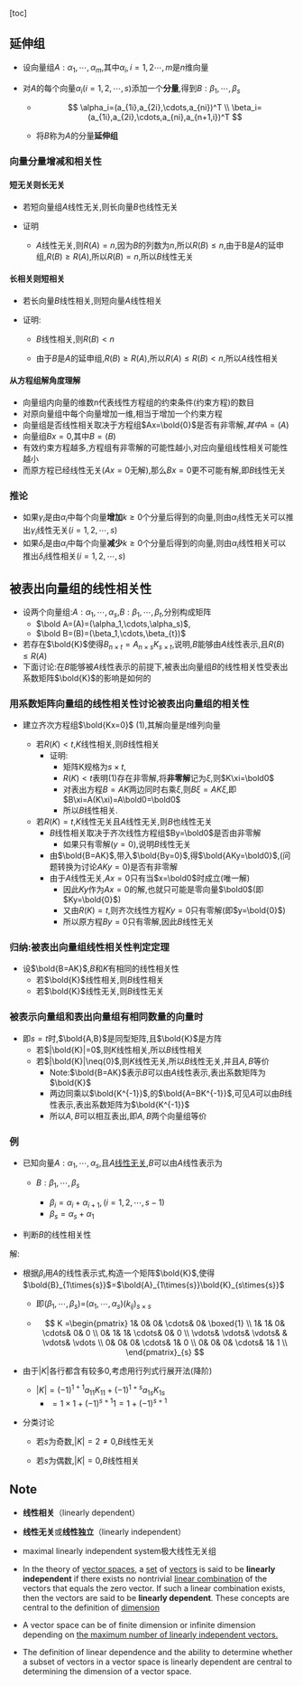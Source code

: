 [toc]

## 延伸组

- 设向量组$A:\alpha_1,\cdots,\alpha_m$,其中$\alpha_i,i=1,2\cdots,m$是$n$维向量


- 对$A$的每个向量$\alpha_{i}(i=1,2,\cdots,s)$添加一个**分量**,得到$B:\beta_1,\cdots,\beta_{s}$

  - $$
    \alpha_i=(a_{1i},a_{2i},\cdots,a_{ni})^T
    \\
    \beta_i=(a_{1i},a_{2i},\cdots,a_{ni},a_{n+1,i})^T
    $$

  - 将$B$称为$A$的分量**延伸组**


### 向量分量增减和相关性

#### 短无关则长无关

- 若短向量组$A$线性无关,则长向量$B$也线性无关


- 证明
  - $A$线性无关,则$R(A)=n$,因为$B$的列数为$n$,所以$R(B)\leqslant{n}$,由于B是$A$的延申组,$R(B)\geqslant{R(A)}$,所以$R(B)=n$,所以$B$线性无关

#### 长相关则短相关

- 若长向量$B$线性相关,则短向量$A$线性相关

- 证明:
  - $B$线性相关,则$R(B)<n$

  - 由于$B$是$A$的延申组,$R(B)\geqslant{R(A)}$,所以$R(A)\leqslant{R(B)}<n$,所以$A$线性相关


#### 从方程组解角度理解

- 向量组内向量的维数n代表线性方程组的约束条件(约束方程)的数目
- 对原向量组中每个向量增加一维,相当于增加一个约束方程
- 向量组是否线性相关取决于方程组$Ax=\bold{0}$是否有非零解,$其中A=(A)$
- 向量组$Bx=0$,其中$B=(B)$
- 有效约束方程越多,方程组有非零解的可能性越小,对应向量组线性相关可能性越小
- 而原方程已经线性无关($Ax=0$无解),那么$B{x}=0$更不可能有解,即$B$线性无关



### 推论

- 如果$\gamma_i$是由$\alpha_i$中每个向量**增加**$k\geqslant{0}$个分量后得到的向量,则由$\alpha_i$线性无关可以推出$\gamma_i$线性无关$(i=1,2,\cdots,s)$
- 如果$\delta_i$是由$\alpha_i$中每个向量**减少**$k\geqslant{0}$个分量后得到的向量,则由$\alpha_i$线性相关可以推出$\delta_i$线性相关$(i=1,2,\cdots,s)$



## 被表出向量组的线性相关性

- 设两个向量组:$A:\alpha_1,\cdots,\alpha_s$,$B:\beta_1,\cdots,\beta_{t}$,分别构成矩阵
  - $\bold A=(A)=(\alpha_1,\cdots,\alpha_s)$,
  - $\bold B=(B)=(\beta_1,\cdots,\beta_{t})$
- 若存在$\bold{K}$使得$B_{n\times{t}}=A_{n\times{s}}K_{s\times{t}}$,说明,$B$能够由$A$线性表示,且$R(B)\leqslant{R(A)}$
- 下面讨论:在$B$能够被$A$线性表示的前提下,被表出向量组$B$的线性相关性受表出系数矩阵$\bold{K}$的影响是如何的

### 用系数矩阵向量组的线性相关性讨论被表出向量组的相关性

- 建立齐次方程组$\bold{Kx=0}$ (1),其解向量是$t$维列向量

  - 若$R(K)<t$,$K$线性相关,则$B$线性相关
    - 证明:
      - 矩阵K规格为$s\times{t}$,
      - $R(K)<t$表明$(1)$存在非零解,将**非零解**记为$\xi$,则$K\xi=\bold0$
      - 对表出方程$B=AK$两边同时右乘$\xi$,则$B\xi=AK\xi$,即$B\xi=A(K\xi)=A\bold0=\bold0$
      - 所以$B$线性相关.
  - 若$R(K)=t$,$K$线性无关且$A$线性无关,则$B$也线性无关
    - $B$线性相关取决于齐次线性方程组$By=\bold0$是否由非零解
      - 如果只有零解($y=0$),说明$B$线性无关
    - 由$\bold{B=AK}$,带入$\bold{By=0}$,得$\bold{AKy=\bold0}$,(问题转换为讨论$AKy=0$)是否有非零解
    - 由于$A$线性无关,$Ax=0$只有当$x=\bold0$时成立(唯一解)
      - 因此$Ky$作为$Ax=0$的解,也就只可能是零向量$\bold0$(即$Ky=\bold{0}$)
      - 又由$R(K)=t$,则齐次线性方程$Ky=0$只有零解(即$y=\bold{0}$)
      - 所以原方程$By=0$只有零解,因此$B$线性无关

### 归纳:被表出向量组线性相关性判定定理

- 设$\bold{B=AK}$,$B$和$K$有相同的线性相关性
  - 若$\bold{K}$线性相关,则$B$线性相关
  - 若$\bold{K}$线性无关,则$B$线性无关

### 被表示向量组和表出向量组有相同数量的向量时

- 即$s=t$时,$\bold{A,B}$是同型矩阵,且$\bold{K}$是方阵
  - 若$|\bold{K}|=0$,则$K$线性相关,所以$B$线性相关
  - 若$|\bold{K}|\neq{0}$,则$K$线性无关,所以$B$线性无关,并且$A,B$等价
    - Note:$\bold{B=AK}$表示$B$可以由$A$线性表示,表出系数矩阵为$\bold{K}$
    - 两边同乘以$\bold{K^{-1}}$,的$\bold{A=BK^{-1}}$,可见${A}$可以由${B}$线性表示,表出系数矩阵为$\bold{K^{-1}}$
    - 所以$A,B$可以相互表出,即$A,B$两个向量组等价

### 例

- 已知向量$A:\alpha_1,\cdots,\alpha_s$,且$A$<u>线性无关</u>,$B$可以由$A$线性表示为
  - $B:\beta_1,\cdots,\beta_{s}$

    - $\beta_{i}=\alpha_i+\alpha_{i+1},(i=1,2,\cdots,s-1)$
    - $\beta_s=\alpha_s+\alpha_1$

- 判断$B$的线性相关性

解:

- 根据$\beta_i$用$A$的线性表示式,构造一个矩阵$\bold{K}$,使得$\bold{B}_{1\times{s}}$=$\bold{A}_{1\times{s}}\bold{K}_{s\times{s}}$

  - 即$(\beta_1,\cdots,\beta_{s})$=$(\alpha_1,\cdots,\alpha_s)({k}_{ij})_{s\times{s}}$

  - $$
    K
    =\begin{pmatrix}
    	1&	0&	0&	\cdots&	0&	\boxed{1}	\\
    	1&	1&	0&	\cdots&	0&	0	\\
    	0&	1&	1&	\cdots&	0&	0	\\
    	\vdots&	\vdots&	\vdots&	&	\vdots&	\vdots	\\
    	0&	0&	0&	\cdots&	1&	0	\\
    	0&	0&	0&	\cdots&	1&	1	\\
    \end{pmatrix}_{s}
    $$

- 由于$|K|$各行都含有较多0,考虑用行列式行展开法(降阶)

  - $|K|=(-1)^{1+1}a_{11}K_{11}+(-1)^{1+s}a_{1s}K_{1s}$
    - $=1\times{1}+(-1)^{s+1}1=1+(-1)^{s+1}$

- 分类讨论
  - 若$s$为奇数,$|K|=2\neq{0}$,$B$线性无关

  - 若$s$为偶数,$|K|=0$,$B$线性相关





## Note

- **线性相关**（linearly dependent）

- **线性无关**或**线性独立**（linearly independent）

- maximal linearly independent system极大线性无关组

- In the theory of [vector spaces](https://en.wikipedia.org/wiki/Vector_space), a [set](https://en.wikipedia.org/wiki/Set_(mathematics)) of [vectors](https://en.wikipedia.org/wiki/Vector_(mathematics)) is said to be **linearly independent** if there exists no nontrivial [linear combination](https://en.wikipedia.org/wiki/Linear_combination) of the vectors that equals the zero vector. If such a linear combination exists, then the vectors are said to be **linearly dependent**. These concepts are central to the definition of [dimension](https://en.wikipedia.org/wiki/Dimension_(vector_space))

- A vector space can be of finite dimension or infinite dimension depending on <u>the maximum number of linearly independent vectors.</u> 

- The definition of linear dependence and the ability to determine whether a subset of vectors in a vector space is linearly dependent are central to determining the dimension of a vector space.

